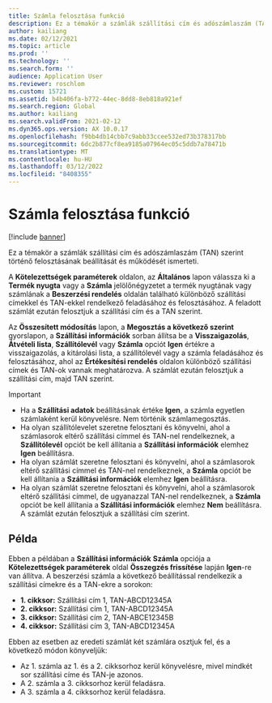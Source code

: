 ```yaml
---
title: Számla felosztása funkció
description: Ez a témakör a számlák szállítási cím és adószámlaszám (TAN) szerint történő felosztásának beállítását és működését ismerteti.
author: kailiang
ms.date: 02/12/2021
ms.topic: article
ms.prod: ''
ms.technology: ''
ms.search.form: ''
audience: Application User
ms.reviewer: roschlom
ms.custom: 15721
ms.assetid: b4b406fa-b772-44ec-8dd8-8eb818a921ef
ms.search.region: Global
ms.author: kailiang
ms.search.validFrom: 2021-02-12
ms.dyn365.ops.version: AX 10.0.17
ms.openlocfilehash: f9bb4db14cbb7c9abb33ccee532ed73b378317bb
ms.sourcegitcommit: 6dc2b877cf8ea9185a07964ec05c5ddb7a78471b
ms.translationtype: MT
ms.contentlocale: hu-HU
ms.lasthandoff: 03/12/2022
ms.locfileid: "8408355"
---
```

# <a name="split-invoice-functionality"></a>Számla felosztása funkció

[!include [banner](../includes/banner.md)]

Ez a témakör a számlák szállítási cím és adószámlaszám (TAN) szerint történő felosztásának beállítását és működését ismerteti.

A **Kötelezettségek paraméterek** oldalon, az **Általános** lapon válassza ki a **Termék nyugta** vagy a **Számla** jelölőnégyzetet a termék nyugtának vagy számlának a **Beszerzési rendelés** oldalán található különböző szállítási címekkel és TAN-ekkel rendelkező feladásához és felosztásához. A feladott számlát ezután felosztjuk a szállítási cím és a TAN szerint.

Az **Összesített módosítás** lapon, a **Megosztás a következő szerint** gyorslapon, a **Szállítási információk** sorban állítsa be a **Visszaigazolás**, **Átvételi lista**, **Szállítólevél** vagy **Számla** opciót **Igen** értékre a visszaigazolás, a kitárolási lista, a szállítólevél vagy a számla feladásához és felosztásához, ahol az **Értékesítési rendelés** oldalon különböző szállítási címek és TAN-ok vannak meghatározva. A számlát ezután felosztjuk a szállítási cím, majd TAN szerint.

> [!IMPORTANT]
> - Ha a **Szállítási adatok** beállításának értéke **Igen**, a számla egyetlen számlaként kerül könyvelésre. Nem történik számlamegosztás.
> - Ha olyan szállítólevelet szeretne felosztani és könyvelni, ahol a számlasorok eltérő szállítási címmel és TAN-nel rendelkeznek, a **Szállítólevél** opciót be kell állítania a **Szállítási információk** elemhez **Igen** beállításra.
> - Ha olyan számlát szeretne felosztani és könyvelni, ahol a számlasorok eltérő szállítási címmel és TAN-nel rendelkeznek, a **Számla** opciót be kell állítania a **Szállítási információk** elemhez **Igen** beállításra.
> - Ha olyan számlát szeretne felosztani és könyvelni, ahol a számlasorok eltérő szállítási címmel, de ugyanazzal TAN-nel rendelkeznek, a **Számla** opciót be kell állítania a **Szállítási információk** elemhez **Nem** beállításra. A számlát ezután felosztjuk a szállítási cím szerint.

## <a name="example"></a>Példa

Ebben a példában a **Szállítási információk** **Számla** opciója a **Kötelezettségek paraméterek** oldal **Összegzés frissítése** lapján **Igen**-re van állítva. A beszerzési számla a következő beállítással rendelkezik a szállítási címekre és a TAN-ekre a sorokon:

- **1. cikksor:** Szállítási cím 1, TAN-ABCD12345A
- **2. cikksor:** Szállítási cím 1, TAN-ABCD12345A
- **3. cikksor:** Szállítási cím 2, TAN-ABCE12345B
- **4. cikksor:** Szállítási cím 3, TAN-ABCD12345A

Ebben az esetben az eredeti számlát két számlára osztjuk fel, és a következő módon könyveljük:

- Az 1. számla az 1. és a 2. cikksorhoz kerül könyvelésre, mivel mindkét sor szállítási címe és TAN-je azonos.
- A 2. számla a 3. cikksorhoz kerül feladásra.
- A 3. számla a 4. cikksorhoz kerül feladásra.
